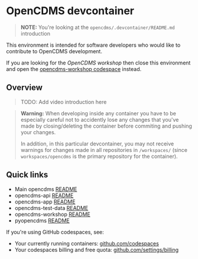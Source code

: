 # OpenCDMS devcontainer

> **NOTE:** You're looking at the `opencdms/.devcontainer/README.md` introduction

This environment is intended for software developers who would like to contribute to OpenCDMS development.

If you are looking for the *OpenCDMS workshop* then close this environment and open the [opencdms-workshop codespace](https://github.com/opencdms/opencdms-workshop) instead.

## Overview

> TODO: Add video introduction here

> **Warning:** When developing inside any container you have to be especially careful not to accidently lose any changes that you've made by closing/deleting the container before commiting and pushing your changes.
> 
> In addition, in this particular devcontainer, you may not receive warnings for changes made in all repositories in `/workspaces/` (since `workspaces/opencdms` is the primary repository for the container).

## Quick links
- Main opencdms [README](opencdms/README.md)
- opencdms-api [README](opencdms-api/README.md)
- opencdms-app [README](opencdms-app/README.md)
- opencdms-test-data [README](opencdms-test-data/README.md)
- opencdms-workshop [README](opencdms-workshop/README.md)
- pyopencdms [README](pyopencdms/README.md)

If you're using GitHub codespaces, see:
- Your currently running containers: [github.com/codespaces](https://github.com/codespaces#:~:text=Owned%20by)
- Your codespaces billing and free quota: [github.com/settings/billing](https://github.com/settings/billing#:~:text=Included%20quotas%20reset)
